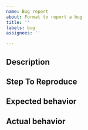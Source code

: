 ```yaml
---
name: Bug report
about: Format to report a bug
title: ''
labels: bug
assignees: ''

---
```


<!-- If this is a question, consider using the discussion section of this repo -->
<!-- Here: https://github.com/furkan-ux/testify/discussions/new?category=q-a -->

## Description
<!-- A detailed description of the bug -->

## Step To Reproduce
<!-- Steps or code snippet to reproduce the behavior -->

## Expected behavior
<!-- A clear and concise description of what you expected to happen -->

## Actual behavior
<!-- What testify does -->
